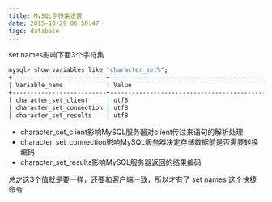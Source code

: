 ```yaml
---
title: MySQL字符集设置
date: 2015-10-29 06:58:47
tags: database
---
```

set names影响下面3个字符集

```bash
mysql> show variables like "character_set%";
+--------------------------+------------------------------------------------------+
| Variable_name            | Value                                                |
+--------------------------+------------------------------------------------------+
| character_set_client     | utf8                                                 |
| character_set_connection | utf8                                                 |
| character_set_results    | utf8
```

- character_set_client影响MySQL服务器对client传过来语句的解析处理
- character_set_connection影响MySQL服务器决定存储数据前是否需要转换编码
- character_set_results影响MySQL服务器返回的结果编码

总之这3个值就是要一样，还要和客户端一致，所以才有了 set names 这个快捷命令
